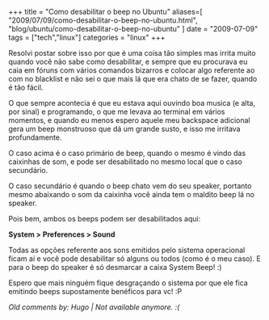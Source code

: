 +++
title = "Como desabilitar o beep no Ubuntu"
aliases=[
  "2009/07/09/como-desabilitar-o-beep-no-ubuntu.html",
  "blog/ubuntu/como-desabilitar-o-beep-no-ubuntu"
]
date = "2009-07-09"
tags = ["tech","linux"]
categories = "linux"
+++

Resolvi postar sobre isso por que é uma coisa tão simples mas irrita
muito quando você não sabe como desabilitar, e sempre que eu procurava
eu caia em fóruns com vários comandos bizarros e colocar algo
referente ao com no blacklist e não sei o que mais lá que era chato de
se fazer, quando é tão fácil.

O que sempre acontecia é que eu estava aqui ouvindo boa musica (e
alta, por sinal) e programando, o que me levava ao terminal em
vários momentos, e quando eu menos espero aquele meu backspace
adicional gera um beep monstruoso que dá um grande susto, e isso me
irritava profundamente.

O caso acima é o caso primário de beep, quando o mesmo é vindo das
caixinhas de som, e pode ser desabilitado no mesmo local que o caso
secundário.

O caso secundário é quando o beep chato vem do seu speaker, portanto
mesmo abaixando o som da caixinha você ainda tem o maldito beep lá no
speaker.

Pois bem, ambos os beeps podem ser desabilitados aqui:

**System > Preferences > Sound**

Todas as opções referente aos sons emitidos pelo sistema operacional
ficam aí e você pode desabilitar só alguns ou todos (como é o meu
caso). E para o beep do speaker é só desmarcar a caixa System Beep!
:)

Espero que mais ninguém fique desgraçando o sistema por que ele fica
emitindo beeps supostamente benéficos para vc! :P



_Old comments by: Hugo | Not available anymore. :(_
